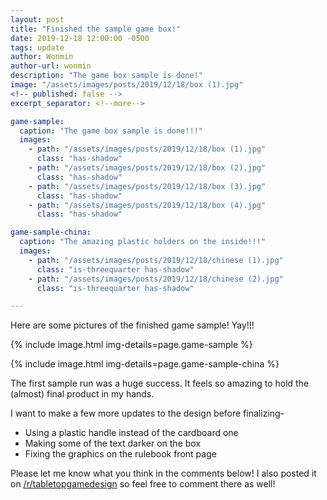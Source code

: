 ```yaml
---
layout: post
title: "Finished the sample game box!"
date: 2019-12-18 12:00:00 -0500
tags: update
author: Wonmin
author-url: wonmin
description: "The game box sample is done!"
image: "/assets/images/posts/2019/12/18/box (1).jpg"
<!-- published: false -->
excerpt_separator: <!--more-->

game-sample:
  caption: "The game box sample is done!!!"
  images:
    - path: "/assets/images/posts/2019/12/18/box (1).jpg"
      class: "has-shadow"
    - path: "/assets/images/posts/2019/12/18/box (2).jpg"
      class: "has-shadow"
    - path: "/assets/images/posts/2019/12/18/box (3).jpg"
      class: "has-shadow"
    - path: "/assets/images/posts/2019/12/18/box (4).jpg"
      class: "has-shadow"

game-sample-china:
  caption: "The amazing plastic holders on the inside!!!"
  images:
    - path: "/assets/images/posts/2019/12/18/chinese (1).jpg"
      class: "is-threequarter has-shadow"
    - path: "/assets/images/posts/2019/12/18/chinese (2).jpg"
      class: "is-threequarter has-shadow"

---
```


Here are some pictures of the finished game sample! Yay!!!

{% include image.html img-details=page.game-sample %}

{% include image.html img-details=page.game-sample-china %}

<!--more-->

The first sample run was a huge success. It feels so amazing to hold the (almost) final product in my hands.

I want to make a few more updates to the design before finalizing-

- Using a plastic handle instead of the cardboard one
- Making some of the text darker on the box
- Fixing the graphics on the rulebook front page

Please let me know what you think in the comments below! I also posted it on [/r/tabletopgamedesign](https://www.reddit.com/r/tabletopgamedesign/comments/ecia95/finally_got_a_sample_copy_of_my_game_box_feels/) so feel free to comment there as well!
